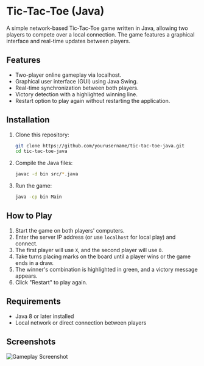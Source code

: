# Tic-Tac-Toe (Java)

A simple network-based Tic-Tac-Toe game written in Java, allowing two players to compete over a local connection. The game features a graphical interface and real-time updates between players.

## Features
- Two-player online gameplay via localhost.
- Graphical user interface (GUI) using Java Swing.
- Real-time synchronization between both players.
- Victory detection with a highlighted winning line.
- Restart option to play again without restarting the application.

## Installation
1. Clone this repository:
   ```sh
   git clone https://github.com/yourusername/tic-tac-toe-java.git
   cd tic-tac-toe-java
   ```
2. Compile the Java files:
   ```sh
   javac -d bin src/*.java
   ```
3. Run the game:
   ```sh
   java -cp bin Main
   ```

## How to Play
1. Start the game on both players' computers.
2. Enter the server IP address (or use `localhost` for local play) and connect.
3. The first player will use `X`, and the second player will use `O`.
4. Take turns placing marks on the board until a player wins or the game ends in a draw.
5. The winner's combination is highlighted in green, and a victory message appears.
6. Click "Restart" to play again.

## Requirements
- Java 8 or later installed
- Local network or direct connection between players

## Screenshots
![Gameplay Screenshot]([image.png](https://github.com/jaqp1/Tic-Tac-Toe/blob/master/Zrzut%20ekranu%202025-02-25%20202317.png?raw=true))



